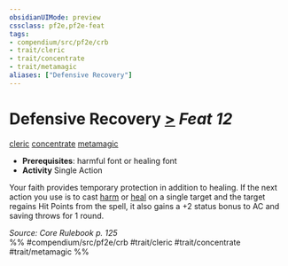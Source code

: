 ```yaml
---
obsidianUIMode: preview
cssclass: pf2e,pf2e-feat
tags:
- compendium/src/pf2e/crb
- trait/cleric
- trait/concentrate
- trait/metamagic
aliases: ["Defensive Recovery"]
---
```

# Defensive Recovery  [>](chapter-9-playing-the-game.md#Actions "Single Action") *Feat 12*  
[cleric](Reference/Rules/Traits/cleric.md "Cleric Class Trait")  [concentrate](concentrate.md "Concentrate Action & Ability Trait")  [metamagic](metamagic.md "Metamagic General Trait")  

- **Prerequisites**: harmful font or healing font
- **Activity** Single Action

Your faith provides temporary protection in addition to healing. If the next action you use is to cast [harm](harm.md) or [heal](heal.md) on a single target and the target regains Hit Points from the spell, it also gains a +2 status bonus to AC and saving throws for 1 round.

*Source: Core Rulebook p. 125*  
%% #compendium/src/pf2e/crb #trait/cleric #trait/concentrate #trait/metamagic %%